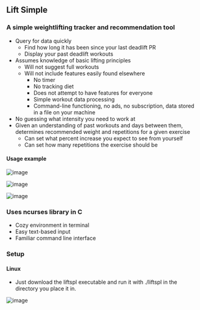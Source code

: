 ## Lift Simple

### A simple weightlifting tracker and recommendation tool

+ Query for data quickly
	+ Find how long it has been since your last deadlift PR
	+ Display your past deadlift workouts
+ Assumes knowledge of basic lifting principles
	+ Will not suggest full workouts
	+ Will not include features easily found elsewhere
		+ No timer
		+ No tracking diet
		+ Does not attempt to have features for everyone
		+ Simple workout data processing
		+ Command-line functioning, no ads, no subscription,
		data stored in a file on your machine
+ No guessing what intensity you need to work at
+ Given an understanding of past workouts and days between them,
determines recommended weight and repetitions for a given exercise
	+ Can set what percent increase you expect to see from yourself
	+ Can set how many repetitions the exercise should be

#### Usage example


 ![image](https://github.com/chr1ce/lift-simple/assets/108821220/771660a6-599f-4a1c-8301-7d3b202283cd)


![image](https://github.com/chr1ce/lift-simple/assets/108821220/40f7329f-fb1f-44d5-9007-df149447468a)

![image](https://github.com/chr1ce/lift-simple/assets/108821220/d65d4e3d-9dc0-46e2-ac56-025aa1449281)

### Uses ncurses library in C

+ Cozy environment in terminal
+ Easy text-based input
+ Familiar command line interface

### Setup

#### Linux

+ Just download the liftspl executable and run it with ./liftspl in the directory
you place it in.

![image](https://github.com/chr1ce/lift-simple/assets/108821220/5318d96b-c874-48e4-92d2-4f7dacd3d31c)
